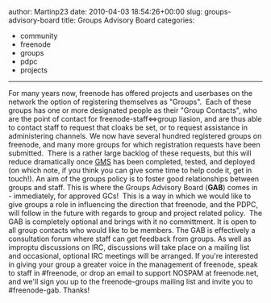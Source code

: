 author: Martinp23
date: 2010-04-03 18:54:26+00:00
slug: groups-advisory-board
title: Groups Advisory Board
categories:
- community
- freenode
- groups
- pdpc
- projects
---

For many years now, freenode has offered projects and userbases on the network the option of registering themselves as "Groups".  Each of these groups has one or more designated people as their "Group Contacts", who are the point of contact for freenode-staff<=>group liasion, and are thus able to contact staff to request that cloaks be set, or to request assistance in administering channels.
We now have several hundred registered groups on freenode, and many more groups for which registration requests have been submitted.  There is a rather large backlog of these requests, but this will reduce dramatically once [GMS](http://freenode.net/gms.shtml) has been completed, tested, and deployed (on which note, if you think you can give some time to help code it, get in touch!). An aim of the groups policy is to foster good relationships between groups and staff.
This is where the Groups Advisory Board (**GAB**) comes in - immediately, for approved GCs!  This is a way in which we would like to give groups a role in influencing the direction that freenode, and the PDPC, will follow in the future with regards to group and project related policy.  The GAB is completely optional and brings with it no committment. It is open to all group contacts who would like to be members. The GAB is effectively a consultation forum where staff can get feedback from groups. As well as improptu discussions on IRC, discussions will take place on a mailing list and occasional, optional IRC meetings will be arranged. If you're interested in giving your group a greater voice in the management of freenode, speak to staff in #freenode, or drop an email to support NOSPAM at freenode.net, and we'll sign you up to the freenode-groups mailing list and invite you to #freenode-gab. 
Thanks!
